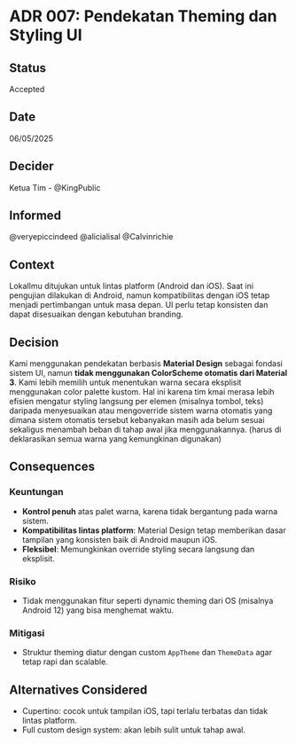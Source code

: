 # ADR 007: Pendekatan Theming dan Styling UI

## Status
Accepted

## Date
06/05/2025

## Decider 
Ketua Tim - @KingPublic

## Informed
@veryepiccindeed
@alicialisal
@Calvinrichie

## Context

LokaIlmu ditujukan untuk lintas platform (Android dan iOS). Saat ini pengujian dilakukan di Android, namun kompatibilitas dengan iOS tetap menjadi pertimbangan untuk masa depan. UI perlu tetap konsisten dan dapat disesuaikan dengan kebutuhan branding.

## Decision

Kami menggunakan pendekatan berbasis **Material Design** sebagai fondasi sistem UI, namun **tidak menggunakan ColorScheme otomatis dari Material 3**. Kami lebih memilih untuk menentukan warna secara eksplisit menggunakan color palette kustom. Hal ini karena tim kmai merasa lebih efisien mengatur styling langsung per elemen (misalnya tombol, teks) daripada menyesuaikan atau mengoverride sistem warna otomatis yang dimana sistem otomatis tersebut kebanyakan masih ada belum sesuai sekaligus menambah beban di tahap awal jika menggunakannya. (harus di deklarasikan semua warna yang kemungkinan digunakan)

## Consequences

### Keuntungan

* **Kontrol penuh** atas palet warna, karena tidak bergantung pada warna sistem.
* **Kompatibilitas lintas platform**: Material Design tetap memberikan dasar tampilan yang konsisten baik di Android maupun iOS.
* **Fleksibel**: Memungkinkan override styling secara langsung dan eksplisit.

### Risiko

* Tidak menggunakan fitur seperti dynamic theming dari OS (misalnya Android 12) yang bisa menghemat waktu.

### Mitigasi

* Struktur theming diatur dengan custom `AppTheme` dan `ThemeData` agar tetap rapi dan scalable.

## Alternatives Considered

* Cupertino: cocok untuk tampilan iOS, tapi terlalu terbatas dan tidak lintas platform.
* Full custom design system: akan lebih sulit untuk tahap awal.
